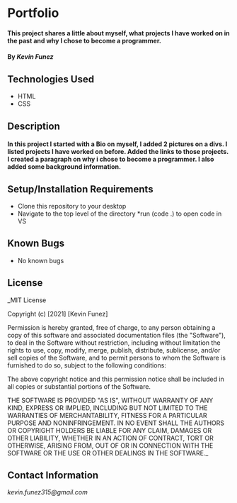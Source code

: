 
# Portfolio

#### This project shares a little about myself, what projects I have worked on in the past and why I chose to become a programmer.

#### By _**Kevin Funez**_

## Technologies Used

* HTML
* CSS

## Description

#### In this project I started with a Bio on myself, I added 2 pictures on a divs. I listed projects I have worked on before. Added the links to those projects. I created a paragraph on why i chose to become a programmer. I also added some background information.

## Setup/Installation Requirements

* Clone this repository to your desktop
* Navigate to the top level of the directory
*run (code .) to open code in VS
## Known Bugs

* No known bugs

## License

_MIT License

Copyright (c) [2021] [Kevin Funez]

Permission is hereby granted, free of charge, to any person obtaining a copy
of this software and associated documentation files (the "Software"), to deal
in the Software without restriction, including without limitation the rights
to use, copy, modify, merge, publish, distribute, sublicense, and/or sell
copies of the Software, and to permit persons to whom the Software is
furnished to do so, subject to the following conditions:

The above copyright notice and this permission notice shall be included in all
copies or substantial portions of the Software.

THE SOFTWARE IS PROVIDED "AS IS", WITHOUT WARRANTY OF ANY KIND, EXPRESS OR
IMPLIED, INCLUDING BUT NOT LIMITED TO THE WARRANTIES OF MERCHANTABILITY,
FITNESS FOR A PARTICULAR PURPOSE AND NONINFRINGEMENT. IN NO EVENT SHALL THE
AUTHORS OR COPYRIGHT HOLDERS BE LIABLE FOR ANY CLAIM, DAMAGES OR OTHER
LIABILITY, WHETHER IN AN ACTION OF CONTRACT, TORT OR OTHERWISE, ARISING FROM,
OUT OF OR IN CONNECTION WITH THE SOFTWARE OR THE USE OR OTHER DEALINGS IN THE
SOFTWARE._

## Contact Information

_kevin.funez315@gmail.com_